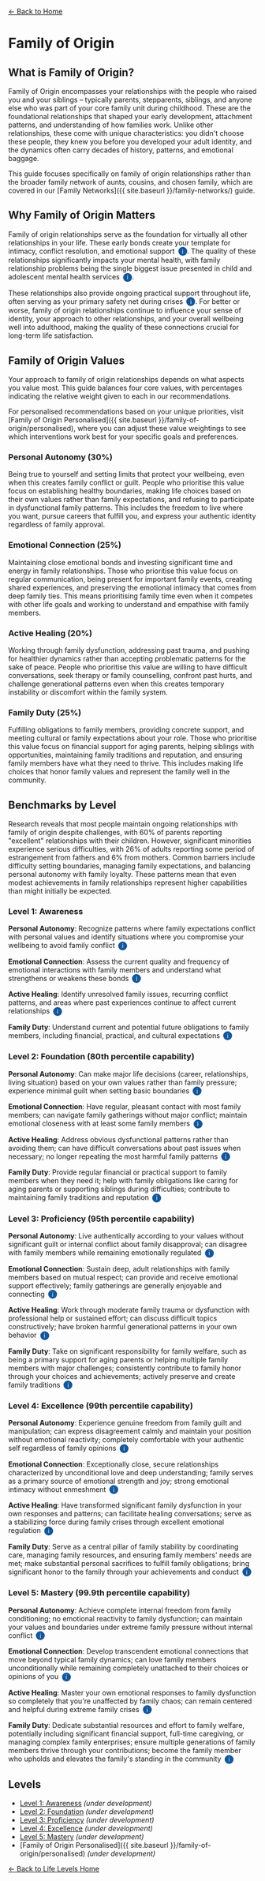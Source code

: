 [← Back to Home](../)
# Family of Origin

## What is Family of Origin?

Family of Origin encompasses your relationships with the people who raised you and your siblings – typically parents, stepparents, siblings, and anyone else who was part of your core family unit during childhood. These are the foundational relationships that shaped your early development, attachment patterns, and understanding of how families work. Unlike other relationships, these come with unique characteristics: you didn't choose these people, they knew you before you developed your adult identity, and the dynamics often carry decades of history, patterns, and emotional baggage.

This guide focuses specifically on family of origin relationships rather than the broader family network of aunts, cousins, and chosen family, which are covered in our [Family Networks]({{ site.baseurl }}/family-networks/) guide.

## Why Family of Origin Matters

Family of origin relationships serve as the foundation for virtually all other relationships in your life. These early bonds create your template for intimacy, conflict resolution, and emotional support <span class="info-icon" onclick="showReasoning('research-key-1')">i</span>. The quality of these relationships significantly impacts your mental health, with family relationship problems being the single biggest issue presented in child and adolescent mental health services <span class="info-icon" onclick="showReasoning('research-key-2')">i</span>.

These relationships also provide ongoing practical support throughout life, often serving as your primary safety net during crises <span class="info-icon" onclick="showReasoning('research-key-3')">i</span>. For better or worse, family of origin relationships continue to influence your sense of identity, your approach to other relationships, and your overall wellbeing well into adulthood, making the quality of these connections crucial for long-term life satisfaction.

## Family of Origin Values

Your approach to family of origin relationships depends on what aspects you value most. This guide balances four core values, with percentages indicating the relative weight given to each in our recommendations.

For personalised recommendations based on your unique priorities, visit [Family of Origin Personalised]({{ site.baseurl }}/family-of-origin/personalised), where you can adjust these value weightings to see which interventions work best for your specific goals and preferences.

### Personal Autonomy (30%)
Being true to yourself and setting limits that protect your wellbeing, even when this creates family conflict or guilt. People who prioritise this value focus on establishing healthy boundaries, making life choices based on their own values rather than family expectations, and refusing to participate in dysfunctional family patterns. This includes the freedom to live where you want, pursue careers that fulfill you, and express your authentic identity regardless of family approval.

### Emotional Connection (25%)
Maintaining close emotional bonds and investing significant time and energy in family relationships. Those who prioritise this value focus on regular communication, being present for important family events, creating shared experiences, and preserving the emotional intimacy that comes from deep family ties. This means prioritising family time even when it competes with other life goals and working to understand and empathise with family members.

### Active Healing (20%)
Working through family dysfunction, addressing past trauma, and pushing for healthier dynamics rather than accepting problematic patterns for the sake of peace. People who prioritise this value are willing to have difficult conversations, seek therapy or family counselling, confront past hurts, and challenge generational patterns even when this creates temporary instability or discomfort within the family system.

### Family Duty (25%)
Fulfilling obligations to family members, providing concrete support, and meeting cultural or family expectations about your role. Those who prioritise this value focus on financial support for aging parents, helping siblings with opportunities, maintaining family traditions and reputation, and ensuring family members have what they need to thrive. This includes making life choices that honor family values and represent the family well in the community.

## Benchmarks by Level

Research reveals that most people maintain ongoing relationships with family of origin despite challenges, with 60% of parents reporting "excellent" relationships with their children. However, significant minorities experience serious difficulties, with 26% of adults reporting some period of estrangement from fathers and 6% from mothers. Common barriers include difficulty setting boundaries, managing family expectations, and balancing personal autonomy with family loyalty. These patterns mean that even modest achievements in family relationships represent higher capabilities than might initially be expected.

### Level 1: Awareness

**Personal Autonomy**: Recognize patterns where family expectations conflict with personal values and identify situations where you compromise your wellbeing to avoid family conflict <span class="info-icon" onclick="showReasoning('level1-autonomy')">i</span>

**Emotional Connection**: Assess the current quality and frequency of emotional interactions with family members and understand what strengthens or weakens these bonds <span class="info-icon" onclick="showReasoning('level1-connection')">i</span>

**Active Healing**: Identify unresolved family issues, recurring conflict patterns, and areas where past experiences continue to affect current relationships <span class="info-icon" onclick="showReasoning('level1-healing')">i</span>

**Family Duty**: Understand current and potential future obligations to family members, including financial, practical, and cultural expectations <span class="info-icon" onclick="showReasoning('level1-duty')">i</span>

### Level 2: Foundation (80th percentile capability)

**Personal Autonomy**: Can make major life decisions (career, relationships, living situation) based on your own values rather than family pressure; experience minimal guilt when setting basic boundaries <span class="info-icon" onclick="showReasoning('level2-autonomy')">i</span>

**Emotional Connection**: Have regular, pleasant contact with most family members; can navigate family gatherings without major conflict; maintain emotional closeness with at least some family members <span class="info-icon" onclick="showReasoning('level2-connection')">i</span>

**Active Healing**: Address obvious dysfunctional patterns rather than avoiding them; can have difficult conversations about past issues when necessary; no longer repeating the most harmful family patterns <span class="info-icon" onclick="showReasoning('level2-healing')">i</span>

**Family Duty**: Provide regular financial or practical support to family members when they need it; help with family obligations like caring for aging parents or supporting siblings during difficulties; contribute to maintaining family traditions and reputation <span class="info-icon" onclick="showReasoning('level2-duty')">i</span>

### Level 3: Proficiency (95th percentile capability)

**Personal Autonomy**: Live authentically according to your values without significant guilt or internal conflict about family disapproval; can disagree with family members while remaining emotionally regulated <span class="info-icon" onclick="showReasoning('level3-autonomy')">i</span>

**Emotional Connection**: Sustain deep, adult relationships with family members based on mutual respect; can provide and receive emotional support effectively; family gatherings are generally enjoyable and connecting <span class="info-icon" onclick="showReasoning('level3-connection')">i</span>

**Active Healing**: Work through moderate family trauma or dysfunction with professional help or sustained effort; can discuss difficult topics constructively; have broken harmful generational patterns in your own behavior <span class="info-icon" onclick="showReasoning('level3-healing')">i</span>

**Family Duty**: Take on significant responsibility for family welfare, such as being a primary support for aging parents or helping multiple family members with major challenges; consistently contribute to family honor through your choices and achievements; actively preserve and create family traditions <span class="info-icon" onclick="showReasoning('level3-duty')">i</span>

### Level 4: Excellence (99th percentile capability)

**Personal Autonomy**: Experience genuine freedom from family guilt and manipulation; can express disagreement calmly and maintain your position without emotional reactivity; completely comfortable with your authentic self regardless of family opinions <span class="info-icon" onclick="showReasoning('level4-autonomy')">i</span>

**Emotional Connection**: Exceptionally close, secure relationships characterized by unconditional love and deep understanding; family serves as a primary source of emotional strength and joy; strong emotional intimacy without enmeshment <span class="info-icon" onclick="showReasoning('level4-connection')">i</span>

**Active Healing**: Have transformed significant family dysfunction in your own responses and patterns; can facilitate healing conversations; serve as a stabilizing force during family crises through excellent emotional regulation <span class="info-icon" onclick="showReasoning('level4-healing')">i</span>

**Family Duty**: Serve as a central pillar of family stability by coordinating care, managing family resources, and ensuring family members' needs are met; make substantial personal sacrifices to fulfill family obligations; bring significant honor to the family through your achievements and conduct <span class="info-icon" onclick="showReasoning('level4-duty')">i</span>

### Level 5: Mastery (99.9th percentile capability)

**Personal Autonomy**: Achieve complete internal freedom from family conditioning; no emotional reactivity to family dysfunction; can maintain your values and boundaries under extreme family pressure without internal conflict <span class="info-icon" onclick="showReasoning('level5-autonomy')">i</span>

**Emotional Connection**: Develop transcendent emotional connections that move beyond typical family dynamics; can love family members unconditionally while remaining completely unattached to their choices or opinions of you <span class="info-icon" onclick="showReasoning('level5-connection')">i</span>

**Active Healing**: Master your own emotional responses to family dysfunction so completely that you're unaffected by family chaos; can remain centered and helpful during extreme family crises <span class="info-icon" onclick="showReasoning('level5-healing')">i</span>

**Family Duty**: Dedicate substantial resources and effort to family welfare, potentially including significant financial support, full-time caregiving, or managing complex family enterprises; ensure multiple generations of family members thrive through your contributions; become the family member who upholds and elevates the family's standing in the community <span class="info-icon" onclick="showReasoning('level5-duty')">i</span>

## Levels

- [Level 1: Awareness](level-1) *(under development)*
- [Level 2: Foundation](level-2) *(under development)*
- [Level 3: Proficiency](level-3) *(under development)*
- [Level 4: Excellence](level-4) *(under development)*
- [Level 5: Mastery](level-5) *(under development)*
- [Family of Origin Personalised]({{ site.baseurl }}/family-of-origin/personalised) *(under development)*

[← Back to Life Levels Home](../)

<style>
.info-icon {
    background-color: #155799;
    color: white;
    border-radius: 50%;
    width: 18px;
    height: 18px;
    display: inline-flex;
    align-items: center;
    justify-content: center;
    font-size: 12px;
    cursor: pointer;
    transition: background-color 0.3s;
    user-select: none;
    margin-left: 3px;
}

.info-icon:hover {
    background-color: #0d47a1;
}

.reasoning-popup {
    display: none;
    position: fixed;
    top: 50%;
    left: 50%;
    transform: translate(-50%, -50%);
    background: white;
    border: 1px solid #ddd;
    border-radius: 8px;
    padding: 20px;
    max-width: 500px;
    width: 90%;
    box-shadow: 0 4px 20px rgba(0,0,0,0.15);
    z-index: 1000;
}

.reasoning-popup.visible {
    display: block;
}

.popup-header {
    font-weight: bold;
    margin-bottom: 10px;
    color: #155799;
}

.popup-close {
    position: absolute;
    top: 10px;
    right: 15px;
    background: none;
    border: none;
    font-size: 20px;
    cursor: pointer;
    color: #666;
}

.popup-close:hover {
    color: #333;
}

.popup-overlay {
    display: none;
    position: fixed;
    top: 0;
    left: 0;
    width: 100%;
    height: 100%;
    background: rgba(0,0,0,0.5);
    z-index: 999;
}

.popup-overlay.visible {
    display: block;
}
</style>

<!-- Popup overlay -->
<div class="popup-overlay" id="popupOverlay" onclick="hideReasoning()"></div>

<!-- Reasoning popup -->
<div class="reasoning-popup" id="reasoningPopup">
    <button class="popup-close" onclick="hideReasoning()">×</button>
    <div class="popup-header" id="popupHeader"></div>
    <div id="popupContent"></div>
</div>

<script>
// Research data for info buttons
const researchData = {
    'research-key-1': {
        title: 'Family Relationships as Templates',
        content: 'Research consistently shows that early family relationships create templates for later relationships. The quality of parent-child relationships predicts relationship satisfaction, conflict resolution skills, and emotional regulation in adult partnerships. Multiple studies demonstrate that family relationship patterns established in childhood continue to influence adult relationship dynamics. <a href="https://pmc.ncbi.nlm.nih.gov/articles/PMC5954612/" target="_blank">View research</a>'
    },
    'research-key-2': {
        title: 'Family Problems in Mental Health Services',
        content: 'A 2015 survey of children attending child and adolescent mental health services found that family relationship problems were the single biggest presenting problem, highlighting the central role family dynamics play in psychological wellbeing. Family conflict and dysfunction significantly increase risks of depression, anxiety, and behavioral difficulties. <a href="https://www.mentalhealth.org.uk/explore-mental-health/statistics/relationships-community-statistics" target="_blank">View study</a>'
    },
    'research-key-3': {
        title: 'Family as Safety Net',
        content: 'Research shows that 75% of Americans believe adult children have responsibility to provide financial support to aging parents when needed, while 32% of adults with elderly parents actually provide financial support. Family members often serve as primary caregivers and financial supporters during crises, with 23% of adults in the "sandwich generation" providing support to both aging parents and adult children. <a href="https://www.pewresearch.org/social-trends/2013/01/30/financial-support-across-generations/" target="_blank">View study</a>'
    },
    // Benchmark reasoning info buttons
    'level1-autonomy': {
        title: 'Level 1 Personal Autonomy Reasoning',
        content: 'Level 1 focuses on self-awareness without requiring change. Research shows that many adults struggle with family boundaries but most haven\'t systematically assessed these patterns. Simple recognition of conflicts between personal values and family expectations represents the foundation for later boundary work.'
    },
    'level2-autonomy': {
        title: 'Level 2 Personal Autonomy Reasoning',
        content: 'Research shows that while 26% of adults experience some estrangement from fathers and 6% from mothers, the majority (80%+) maintain ongoing relationships despite disagreements. Level 2 represents the ability to make decisions based on personal values rather than family pressure - a capability most adults develop but many struggle with initially.'
    },
    'level3-autonomy': {
        title: 'Level 3 Personal Autonomy Reasoning',
        content: 'This represents the top 5% who can live authentically without significant guilt about family disapproval. Research on family boundaries suggests that while most people struggle with guilt and manipulation, a small percentage achieve genuine internal freedom from family conditioning.'
    },
    'level4-autonomy': {
        title: 'Level 4 Personal Autonomy Reasoning',
        content: 'Top 1% capability where personal authenticity is maintained without emotional reactivity to family pressure. This requires exceptional emotional regulation and boundary skills that very few people develop, representing perhaps 1 in 100 adults who achieve this level of internal freedom.'
    },
    'level5-autonomy': {
        title: 'Level 5 Personal Autonomy Reasoning',
        content: 'Top 0.1% achievement representing complete internal freedom from family conditioning. This level of emotional mastery is extremely rare, found in perhaps 1 in 1000 adults who can maintain values and boundaries under extreme pressure without internal conflict.'
    },
    'level1-connection': {
        title: 'Level 1 Emotional Connection Reasoning',
        content: 'Level 1 focuses on assessment and understanding without requiring relationship changes. Most people can evaluate their current family relationship patterns and identify what affects connection quality.'
    },
    'level2-connection': {
        title: 'Level 2 Emotional Connection Reasoning',
        content: 'Research shows 60% of parents report "excellent" relationships with children, while most families can navigate gatherings without major conflict. Level 2 represents the 80th percentile who maintain regular, pleasant family contact despite typical family challenges.'
    },
    'level3-connection': {
        title: 'Level 3 Emotional Connection Reasoning',
        content: 'This represents the top 5% who achieve deep, adult relationships characterized by mutual respect and effective emotional support. While many maintain pleasant contact, fewer achieve truly intimate adult relationships with family members.'
    },
    'level4-connection': {
        title: 'Level 4 Emotional Connection Reasoning',
        content: 'Top 1% capability representing exceptionally close relationships that serve as primary sources of emotional strength. This level of family intimacy without enmeshment is rare, requiring both exceptional emotional skills and cooperative family members.'
    },
    'level5-connection': {
        title: 'Level 5 Emotional Connection Reasoning',
        content: 'Top 0.1% achievement representing transcendent emotional connections that move beyond typical family dynamics. This level involves unconditional love while remaining unattached to family members\' choices - an extremely rare capability.'
    },
    'level1-healing': {
        title: 'Level 1 Active Healing Reasoning',
        content: 'Level 1 focuses on identifying rather than resolving family issues. Most people can recognize unresolved problems and recurring patterns when they examine their family relationships systematically.'
    },
    'level2-healing': {
        title: 'Level 2 Active Healing Reasoning',
        content: 'Level 2 represents addressing obvious dysfunction rather than avoiding it. Research suggests that while many people recognize family problems, fewer actively work to address them through difficult conversations or behavior change.'
    },
    'level3-healing': {
        title: 'Level 3 Active Healing Reasoning',
        content: 'This represents the top 5% who work through moderate family trauma with sustained effort. While family dysfunction is common, only a small percentage engage in serious healing work through therapy or sustained personal effort.'
    },
    'level4-healing': {
        title: 'Level 4 Active Healing Reasoning',
        content: 'Top 1% capability representing transformation of significant dysfunction in personal responses. This requires exceptional emotional regulation and healing work that very few people complete successfully.'
    },
    'level5-healing': {
        title: 'Level 5 Active Healing Reasoning',
        content: 'Top 0.1% achievement representing complete mastery of emotional responses to family dysfunction. This level of emotional regulation during family chaos is extremely rare, found in perhaps 1 in 1000 adults.'
    },
    'level1-duty': {
        title: 'Level 1 Family Duty Reasoning',
        content: 'Level 1 focuses on understanding obligations without requiring action. Most people can assess their current and potential family responsibilities when prompted to consider them systematically.'
    },
    'level2-duty': {
        title: 'Level 2 Family Duty Reasoning',
        content: 'Studies show 75% believe in responsibility to support aging parents, while 32% of adults with elderly parents actually provide financial support. Level 2 represents those who provide regular support when needed - achievable by most adults but not universal.'
    },
    'level3-duty': {
        title: 'Level 3 Family Duty Reasoning',
        content: 'This represents the top 5% who take on significant family welfare responsibilities. Research shows 23% are in "sandwich generation" providing substantial support, making primary caregiving responsibility realistic for 95th percentile achievement.'
    },
    'level4-duty': {
        title: 'Level 4 Family Duty Reasoning',
        content: 'Top 1% capability representing central family coordination with substantial personal sacrifice. This level of family leadership and resource coordination is rare, requiring both capability and circumstances that allow such contributions.'
    },
    'level5-duty': {
        title: 'Level 5 Family Duty Reasoning',
        content: 'Top 0.1% achievement representing dedication of substantial life resources to multiple generations of family welfare. This might include full-time caregiving, major financial support, or managing complex family enterprises - extremely rare dedication.'
    }
};

function showReasoning(key) {
    const data = researchData[key];
    if (data) {
        document.getElementById('popupHeader').textContent = data.title;
        document.getElementById('popupContent').innerHTML = data.content;
        document.getElementById('popupOverlay').classList.add('visible');
        document.getElementById('reasoningPopup').classList.add('visible');
    }
}

function hideReasoning() {
    document.getElementById('popupOverlay').classList.remove('visible');
    document.getElementById('reasoningPopup').classList.remove('visible');
}

// Close popup with Escape key
document.addEventListener('keydown', function(e) {
    if (e.key === 'Escape') {
        hideReasoning();
    }
});
</script>
